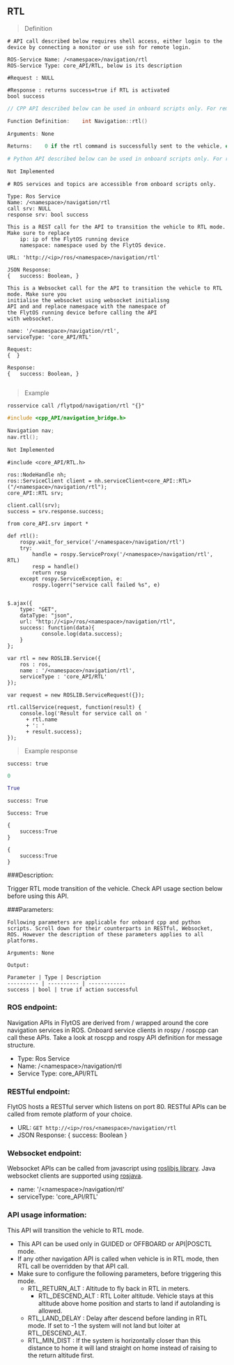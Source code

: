 ## RTL


> Definition

```shell
# API call described below requires shell access, either login to the device by connecting a monitor or use ssh for remote login.

ROS-Service Name: /<namespace>/navigation/rtl
ROS-Service Type: core_API/RTL, below is its description

#Request : NULL

#Response : returns success=true if RTL is activated
bool success
```

```cpp
// CPP API described below can be used in onboard scripts only. For remote scripts you can use http client libraries to call FlytOS REST endpoints from cpp.

Function Definition:    int Navigation::rtl()

Arguments: None

Returns:    0 if the rtl command is successfully sent to the vehicle, else returns 1.
```

```python
# Python API described below can be used in onboard scripts only. For remote scripts you can use http client libraries to call FlytOS REST endpoints from python.

Not Implemented
```

```python--ros
# ROS services and topics are accessible from onboard scripts only.

Type: Ros Service
Name: /<namespace>/navigation/rtl
call srv: NULL
response srv: bool success

```

```javascript--REST
This is a REST call for the API to transition the vehicle to RTL mode. Make sure to replace 
    ip: ip of the FlytOS running device
    namespace: namespace used by the FlytOS device.

URL: 'http://<ip>/ros/<namespace>/navigation/rtl'

JSON Response:
{   success: Boolean, }

```

```javascript--Websocket
This is a Websocket call for the API to transition the vehicle to RTL mode. Make sure you 
initialise the websocket using websocket initialisng 
API and and replace namespace with the namespace of 
the FlytOS running device before calling the API 
with websocket.

name: '/<namespace>/navigation/rtl',
serviceType: 'core_API/RTL'

Request:
{  }

Response:
{   success: Boolean, }


```


> Example

```shell
rosservice call /flytpod/navigation/rtl "{}" 
```

```cpp
#include <cpp_API/navigation_bridge.h>

Navigation nav;
nav.rtl();
```

```python
Not Implemented
```

```cpp--ros
#include <core_API/RTL.h>

ros::NodeHandle nh;
ros::ServiceClient client = nh.serviceClient<core_API::RTL>("/<namespace>/navigation/rtl");
core_API::RTL srv;

client.call(srv);
success = srv.response.success;
```

```python--ros
from core_API.srv import *

def rtl():
    rospy.wait_for_service('/<namespace>/navigation/rtl')
    try:
        handle = rospy.ServiceProxy('/<namespace>/navigation/rtl', RTL)
        resp = handle()
        return resp
    except rospy.ServiceException, e:
        rospy.logerr("service call failed %s", e)

```

```javascript--REST

$.ajax({
    type: "GET",
    dataType: "json",
    url: "http://<ip>/ros/<namespace>/navigation/rtl",  
    success: function(data){
           console.log(data.success);
    }
};

```

```javascript--Websocket
var rtl = new ROSLIB.Service({
    ros : ros,
    name : '/<namespace>/navigation/rtl',
    serviceType : 'core_API/RTL'
});

var request = new ROSLIB.ServiceRequest({});

rtl.callService(request, function(result) {
    console.log('Result for service call on '
      + rtl.name
      + ': '
      + result.success);
});
```


> Example response

```shell
success: true
```

```cpp
0
```

```python
True
```

```cpp--ros
success: True
```

```python--ros
Success: True
```

```javascript--REST
{
    success:True
}

```

```javascript--Websocket
{
    success:True
}

```





###Description:

Trigger RTL mode transition of the vehicle. Check API usage section below before using this API.

###Parameters:
    
    Following parameters are applicable for onboard cpp and python scripts. Scroll down for their counterparts in RESTful, Websocket, ROS. However the description of these parameters applies to all platforms. 
    
    Arguments: None
    
    Output:
    
    Parameter | Type | Description
    ---------- | ---------- | ------------
    success | bool | true if action successful

### ROS endpoint:
Navigation APIs in FlytOS are derived from / wrapped around the core navigation services in ROS. Onboard service clients in rospy / roscpp can call these APIs. Take a look at roscpp and rospy API definition for message structure. 

* Type: Ros Service</br> 
* Name: /\<namespace\>/navigation/rtl</br>
* Service Type: core_API/RTL

### RESTful endpoint:
FlytOS hosts a RESTful server which listens on port 80. RESTful APIs can be called from remote platform of your choice.

* URL: ``GET http://<ip>/ros/<namespace>/navigation/rtl``
* JSON Response:
{
    success: Boolean
}


### Websocket endpoint:
Websocket APIs can be called from javascript using [roslibjs library](https://github.com/RobotWebTools/roslibjs).
Java websocket clients are supported using [rosjava](http://wiki.ros.org/rosjava).

* name: '/\<namespace\>/navigation/rtl'</br>
* serviceType: 'core_API/RTL'


### API usage information:

This API will transition the vehicle to RTL mode.

* This API can be used only in GUIDED or OFFBOARD or API|POSCTL mode.
* If any other navigation API is called when vehicle is in RTL mode, then RTL call be overridden by that API call.
* Make sure to configure the following parameters, before triggering this mode.
  * RTL_RETURN_ALT : Altitude to fly back in RTL in meters.
	* RTL_DESCEND_ALT : RTL Loiter altitude. Vehicle stays at this altitude above home position and starts to land if autolanding is allowed.
  * RTL_LAND_DELAY : Delay after descend before landing in RTL mode. If set to -1 the system will not land but loiter at RTL_DESCEND_ALT. 
  * RTL_MIN_DIST : If the system is horizontally closer than this distance to home it will land straight on home instead of raising to the return altitude first. 

